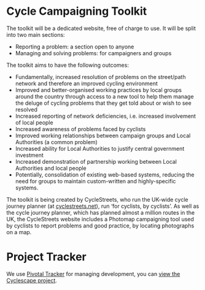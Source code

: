 # Cycle Campaigning Toolkit

The toolkit will be a dedicated website, free of charge to use.
It will be split into two main sections:

* Reporting a problem: a section open to anyone
* Managing and solving problems: for campaigners and groups

The toolkit aims to have the following outcomes:

* Fundamentally, increased resolution of problems on the street/path network and therefore an improved cycling environment
* Improved and better-organised working practices by local groups around the country through access to a new tool to help them manage the deluge of cycling problems that they get told about or wish to see resolved
* Increased reporting of network deficiencies, i.e. increased involvement of local people
* Increased awareness of problems faced by cyclists
* Improved working relationships between campaign groups and Local Authorities (a common problem)
* Increased ability for Local Authorities to justify central government investment
* Increased demonstration of partnership working between Local Authorities and local people
* Potentially, consolidation of existing web-based systems, reducing the need for groups to maintain custom-written and highly-specific systems.

The toolkit is being created by CycleStreets, who run the UK-wide cycle journey planner (at [cyclestreets.net](http://www.cyclestreets.net)), run ‘for cyclists, by cyclists’. As well as the cycle journey planner, which has planned almost a million routes in the UK, the CycleStreets website includes a Photomap campaigning tool used by cyclists to report problems and good practice, by locating photographs on a map.

# Project Tracker

We use [Pivotal Tracker](http://www.pivotaltracker.com) for managing development, you can [view the Cyclescape project](https://www.pivotaltracker.com/projects/374689).
